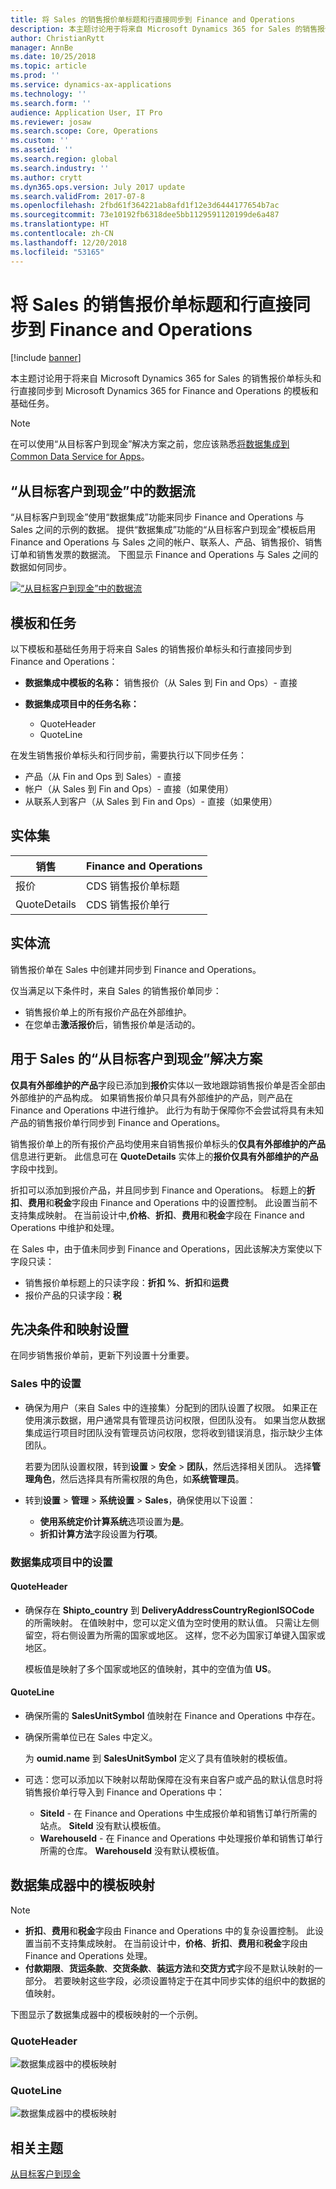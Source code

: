 ```yaml
---
title: 将 Sales 的销售报价单标题和行直接同步到 Finance and Operations
description: 本主题讨论用于将来自 Microsoft Dynamics 365 for Sales 的销售报价单标头和行直接同步到 Microsoft Dynamics 365 for Finance and Operations 的模板和基础任务。
author: ChristianRytt
manager: AnnBe
ms.date: 10/25/2018
ms.topic: article
ms.prod: ''
ms.service: dynamics-ax-applications
ms.technology: ''
ms.search.form: ''
audience: Application User, IT Pro
ms.reviewer: josaw
ms.search.scope: Core, Operations
ms.custom: ''
ms.assetid: ''
ms.search.region: global
ms.search.industry: ''
ms.author: crytt
ms.dyn365.ops.version: July 2017 update
ms.search.validFrom: 2017-07-8
ms.openlocfilehash: 2fbd61f364221ab8afd1f12e3d6444177654b7ac
ms.sourcegitcommit: 73e10192fb6318dee5bb1129591120199de6a487
ms.translationtype: HT
ms.contentlocale: zh-CN
ms.lasthandoff: 12/20/2018
ms.locfileid: "53165"
---
```

# <a name="synchronize-sales-quotation-headers-and-lines-directly-from-sales-to-finance-and-operations"></a>将 Sales 的销售报价单标题和行直接同步到 Finance and Operations

[!include [banner](../includes/banner.md)]

本主题讨论用于将来自 Microsoft Dynamics 365 for Sales 的销售报价单标头和行直接同步到 Microsoft Dynamics 365 for Finance and Operations 的模板和基础任务。

> [!NOTE]
> 在可以使用“从目标客户到现金”解决方案之前，您应该熟悉[将数据集成到 Common Data Service for Apps](https://docs.microsoft.com/en-us/powerapps/administrator/data-integrator)。

## <a name="data-flow-in-prospect-to-cash"></a>“从目标客户到现金”中的数据流

“从目标客户到现金”使用“数据集成”功能来同步 Finance and Operations 与 Sales 之间的示例的数据。 提供“数据集成”功能的“从目标客户到现金”模板启用 Finance and Operations 与 Sales 之间的帐户、联系人、产品、销售报价、销售订单和销售发票的数据流。 下图显示 Finance and Operations 与 Sales 之间的数据如何同步。

[![“从目标客户到现金”中的数据流](./media/prospect-to-cash-data-flow.png)](./media/prospect-to-cash-data-flow.png)

## <a name="template-and-tasks"></a>模板和任务

以下模板和基础任务用于将来自 Sales 的销售报价单标头和行直接同步到 Finance and Operations：

- **数据集成中模板的名称：** 销售报价（从 Sales 到 Fin and Ops）- 直接
- **数据集成项目中的任务名称：**

    - QuoteHeader
    - QuoteLine

在发生销售报价单标头和行同步前，需要执行以下同步任务：

- 产品（从 Fin and Ops 到 Sales）- 直接
- 帐户（从 Sales 到 Fin and Ops）- 直接（如果使用）
- 从联系人到客户（从 Sales 到 Fin and Ops）- 直接（如果使用）

## <a name="entity-set"></a>实体集

| 销售        | Finance and Operations     |
|--------------|----------------------------|
| 报价       | CDS 销售报价单标题 |
| QuoteDetails | CDS 销售报价单行  |

## <a name="entity-flow"></a>实体流

销售报价单在 Sales 中创建并同步到 Finance and Operations。

仅当满足以下条件时，来自 Sales 的销售报价单同步：

- 销售报价单上的所有报价产品在外部维护。
- 在您单击**激活报价**后，销售报价单是活动的。

## <a name="prospect-to-cash-solution-for-sales"></a>用于 Sales 的“从目标客户到现金”解决方案

**仅具有外部维护的产品**字段已添加到**报价**实体以一致地跟踪销售报价单是否全部由外部维护的产品构成。 如果销售报价单只具有外部维护的产品，则产品在 Finance and Operations 中进行维护。 此行为有助于保障你不会尝试将具有未知产品的销售报价单行同步到 Finance and Operations。

销售报价单上的所有报价产品均使用来自销售报价单标头的**仅具有外部维护的产品**信息进行更新。 此信息可在 **QuoteDetails** 实体上的**报价仅具有外部维护的产品**字段中找到。

折扣可以添加到报价产品，并且同步到 Finance and Operations。 标题上的**折扣**、**费用**和**税金**字段由 Finance and Operations 中的设置控制。 此设置当前不支持集成映射。 在当前设计中,**价格**、**折扣**、**费用**和**税金**字段在 Finance and Operations 中维护和处理。

在 Sales 中，由于值未同步到 Finance and Operations，因此该解决方案使以下字段只读：

- 销售报价单标题上的只读字段：**折扣 %**、**折扣**和**运费**
- 报价产品的只读字段：**税**

## <a name="preconditions-and-mapping-setup"></a>先决条件和映射设置

在同步销售报价单前，更新下列设置十分重要。

### <a name="setup-in-sales"></a>Sales 中的设置

- 确保为用户（来自 Sales 中的连接集）分配到的团队设置了权限。 如果正在使用演示数据，用户通常具有管理员访问权限，但团队没有。 如果当您从数据集成运行项目时团队没有管理员访问权限，您将收到错误消息，指示缺少主体团队。

    若要为团队设置权限，转到**设置** &gt; **安全** &gt; **团队**，然后选择相关团队。 选择**管理角色**，然后选择具有所需权限的角色，如**系统管理员**。

- 转到**设置** &gt; **管理** &gt; **系统设置** &gt; **Sales**，确保使用以下设置：

    - **使用系统定价计算系统**选项设置为**是**。
    - **折扣计算方法**字段设置为**行项**。

### <a name="setup-in-the-data-integration-project"></a>数据集成项目中的设置

#### <a name="quoteheader"></a>QuoteHeader

- 确保存在 **Shipto\_country** 到 **DeliveryAddressCountryRegionISOCode** 的所需映射。 在值映射中，您可以定义值为空时使用的默认值。 只需让左侧留空，将右侧设置为所需的国家或地区。 这样，您不必为国家订单键入国家或地区。

    模板值是映射了多个国家或地区的值映射，其中的空值为值 **US**。

#### <a name="quoteline"></a>QuoteLine

- 确保所需的 **SalesUnitSymbol** 值映射在 Finance and Operations 中存在。
- 确保所需单位已在 Sales 中定义。

    为 **oumid.name** 到 **SalesUnitSymbol** 定义了具有值映射的模板值。

- 可选：您可以添加以下映射以帮助保障在没有来自客户或产品的默认信息时将销售报价单行导入到 Finance and Operations 中：

    - **SiteId** - 在 Finance and Operations 中生成报价单和销售订单行所需的站点。 **SiteId** 没有默认模板值。
    - **WarehouseId** - 在 Finance and Operations 中处理报价单和销售订单行所需的仓库。 **WarehouseId** 没有默认模板值。

## <a name="template-mapping-in-data-integrator"></a>数据集成器中的模板映射

> [!NOTE]
> - **折扣**、**费用**和**税金**字段由 Finance and Operations 中的复杂设置控制。 此设置当前不支持集成映射。 在当前设计中，**价格**、**折扣**、**费用**和**税金**字段由 Finance and Operations 处理。
> - **付款期限**、**货运条款**、**交货条款**、**装运方法**和**交货方式**字段不是默认映射的一部分。 若要映射这些字段，必须设置特定于在其中同步实体的组织中的数据的值映射。

下图显示了数据集成器中的模板映射的一个示例。

### <a name="quoteheader"></a>QuoteHeader

![数据集成器中的模板映射](./media/sales-quotation-direct-template-mapping-data-integrator-1.png)

### <a name="quoteline"></a>QuoteLine

![数据集成器中的模板映射](./media/sales-quotation-direct-template-mapping-data-integrator-2.png)

## <a name="related-topics"></a>相关主题

[从目标客户到现金](prospect-to-cash.md)

